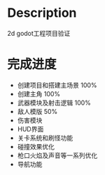 # Description
2d godot工程项目验证


# 完成进度
- 创建项目和搭建主场景     100%
- 创建主角                100%
- 武器模块及射击逻辑       100%
- 敌人模版                50%
- 伤害模块
- HUD界面
- 关卡系统和刷怪功能
- 碰撞效果优化
- 枪口火焰及声音等一系列优化
- 导航功能
